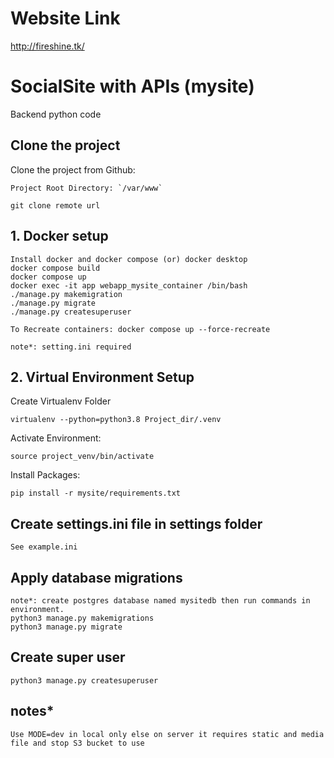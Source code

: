 # Website Link
http://fireshine.tk/

# SocialSite with APIs (mysite)
Backend python code


## Clone the project
Clone the project from Github:

    Project Root Directory: `/var/www`

    git clone remote url


## 1. Docker setup
    Install docker and docker compose (or) docker desktop
    docker compose build
    docker compose up
    docker exec -it app webapp_mysite_container /bin/bash
    ./manage.py makemigration
    ./manage.py migrate
    ./manage.py createsuperuser

    To Recreate containers: docker compose up --force-recreate

    note*: setting.ini required
    

## 2. Virtual Environment Setup
Create Virtualenv Folder

    virtualenv --python=python3.8 Project_dir/.venv


Activate Environment:

    source project_venv/bin/activate

Install Packages:

    pip install -r mysite/requirements.txt

## Create settings.ini file in settings folder
    See example.ini

## Apply database migrations
    note*: create postgres database named mysitedb then run commands in environment.
    python3 manage.py makemigrations
    python3 manage.py migrate

## Create super user
    python3 manage.py createsuperuser

## notes*
    Use MODE=dev in local only else on server it requires static and media file and stop S3 bucket to use
